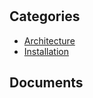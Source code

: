 # 


## Categories
- [Architecture](./Architecture/index.md)
- [Installation](./Installation/index.md)

## Documents
